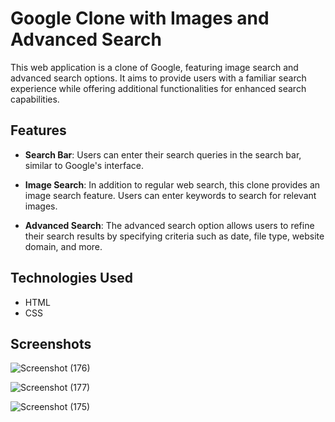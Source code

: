 
# Google Clone with Images and Advanced Search

This web application is a clone of Google, featuring image search and advanced search options. It aims to provide users with a familiar search experience while offering additional functionalities for enhanced search capabilities.

## Features

- **Search Bar**: Users can enter their search queries in the search bar, similar to Google's interface.

- **Image Search**: In addition to regular web search, this clone provides an image search feature. Users can enter keywords to search for relevant images.

- **Advanced Search**: The advanced search option allows users to refine their search results by specifying criteria such as date, file type, website domain, and more.



## Technologies Used

- HTML
- CSS

## Screenshots

![Screenshot (176)](https://github.com/ayan-joshi/Google-Clone/assets/96243602/d024a489-3175-47ab-a36f-c9b34716dfe5)

![Screenshot (177)](https://github.com/ayan-joshi/Google-Clone/assets/96243602/8b9cdea7-2182-4183-a79d-76a1cf46becf)

![Screenshot (175)](https://github.com/ayan-joshi/Google-Clone/assets/96243602/cad6b436-5b2d-4029-856e-af4580f6b629)



